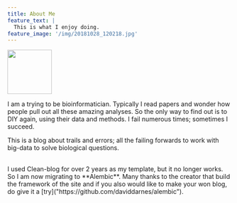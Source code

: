 ```yaml
---
title: About Me
feature_text: |
  This is what I enjoy doing.
feature_image: '/img/20181028_120218.jpg'
---
```


<a href="https://avatars2.githubusercontent.com/u/32728871?s=460&v=4"  target="https://github.com/AthenACHY">
<img src="https://avatars2.githubusercontent.com/u/32728871?s=460&v=4" height=100 width=100></a>
<br>
<p>I am a trying to be bioinformatician. Typically I read papers and wonder how people pull out all these amazing analyses. So the only way to find out is to DIY again, using their data and methods. I fail numerous times; sometimes I succeed.</p>

<p>This is a blog about trails and errors; all the failing forwards to work with big-data to solve biological questions. </p>
<br>
I used Clean-blog for over 2 years as my template, but it no longer works. So I am now migrating to **Alembic**.
Many thanks to the creator that build the framework of the site and if you also would like to make your won blog, do give it a [try]("https://github.com/daviddarnes/alembic").

